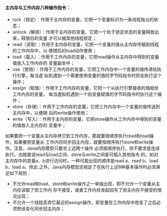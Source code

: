 #### 主内存与工作内存八种操作指令：

* lock（锁定）：作用于主内存的变量，它把一个变量标识为一条线程独占的状态；
* unlock（解锁）：作用于主内存的变量，它把一个处于锁定状态的变量释放出来，释放后的变量 才可以被其他线程锁定；
* read（读取）：作用于主内存的变量，它把一个变量的值从主内存传输到线程的工作内存中，以 便随后的load动作使用；
* load（载入）：作用于工作内存的变量，它把read操作从主内存中得到的变量值放入工作内存的 变量副本中；
* use（使用）：作用于工作内存的变量，它把工作内存中一个变量的值传递给执行引擎，每当虚 拟机遇到一个需要使用变量的值的字节码指令时将会执行这个操作；
* assign（赋值）：作用于工作内存的变量，它把一个从执行引擎接收的值赋给工作内存的变量， 每当虚拟机遇到一个给变量赋值的字节码指令时执行这个操作；
* store（存储）：作用于工作内存的变量，它把工作内存中一个变量的值传送到主内存中，以便随 后的write操作使用；
* write（写入）：作用于主内存的变量，它把store操作从工作内存中得到的变量的值放入主内存的 变量中；

如果要把一个变量从主内存拷贝到工作内存，那就要按顺序执行read和load操作，如果要把变量从 工作内存同步回主内存，就要按顺序执行store和write操作。注意，Java内存模型只要求上述两个操作 必须按顺序执行，但不要求是连续执行。也就是说read与load之间、store与write之间是可插入其他指令 的，如对主内存中的变量a、b进行访问时，一种可能出现的顺序是read a、read b、load b、load a。除此 之外，Java内存模型还规定了在执行上述8种基本操作时必须满足如下规则：

* 不允许read和load、store和write操作之一单独出现，即不允许一个变量从主内存读取了但工作内 存不接受，或者工作内存发起回写了但主内存不接受的情况出现；
* 不允许一个线程丢弃它最近的assign操作，即变量在工作内存中改变了之后必须把该变化同步回主内存；



